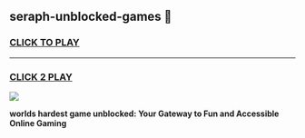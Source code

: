 
## seraph-unblocked-games 👋
<h3>
<a href="https://premium.freeplayer.one?title=seraph-unblocked-games&ref=14F">CLICK TO PLAY</a></h3>
<hr>

<h3>
<a href="https://premium.freeplayer.one?title=seraph-unblocked-games&ref=14F">CLICK 2 PLAY</a>
  
</h3>

<a href="https://premium.freeplayer.one?title=seraph-unblocked-games&ref=12F/"><img src="https://clearcache.store/games.png"></a>


**worlds hardest game unblocked: Your Gateway to Fun and Accessible Online Gaming**
